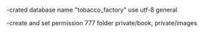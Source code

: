 -crated database name "tobacco_factory" use utf-8 general

-create and set permission 777 folder private/book, private/images